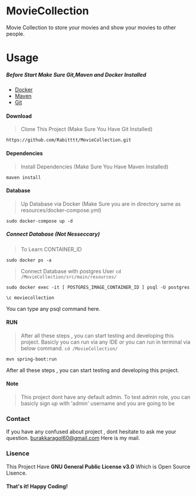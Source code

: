 # MovieCollection
Movie Collection to store your movies and show your movies to other people.

# Usage

##### Before Start Make Sure **Git,Maven and Docker** Installed
* [Docker](https://docs.docker.com/engine/install/)
* [Maven](https://maven.apache.org/index.html) 
* [Git](https://git-scm.com/downloads)

#### Download
> Clone This Project (Make Sure You Have Git Installed)
```
https://github.com/Rabitttt/MovieCollection.git
```

#### Dependencies
> Install Dependencies (Make Sure You Have Maven Installed) 
```
maven install
```

#### Database

> Up Database via Docker (Make Sure you are in directory same as resources/docker-compose.yml)
```
sudo docker-compose up -d 
```
##### Connect Database (Not Nesseccary)
> To Learn CONTAINER_ID
```
sudo docker ps -a
```

> Connect Database with postgres User 
`
cd /MovieCollection/src/main/resources/
`
```
sudo docker exec -it [ POSTGRES_IMAGE_CONTAINER_ID ] psql -U postgres
```
```
\c moviecollection
```
You can type any psql command here.

#### RUN
> After all these steps , you can start testing and developing this project.
> Basicly you can run via any IDE or you can run in terminal via below command.
`
cd /MovieCollection/
`
```
mvn spring-boot:run
```
After all these steps , you can start testing and developing this project.

#### Note
> This project dont have any default admin. To test admin role, you can basicly sign up with 'admin' username and you are going to be 

### Contact
If you have any confused about project , dont hesitate to ask me your question.
<burakkaragol60@gmail.com> Here is my mail.

### Lisence
This Project Have __GNU General Public License v3.0__  Which is Open Source Lisence. 

#### That's it! Happy Coding!
